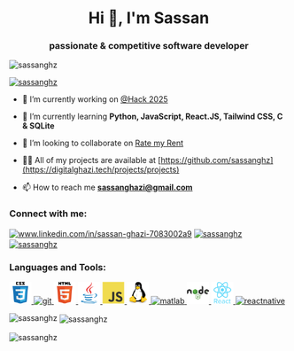 <h1 align="center">Hi 👋, I'm Sassan</h1>
<h3 align="center">passionate & competitive software developer</h3>

<p align="left"> <img src="https://komarev.com/ghpvc/?username=sassanghz&label=Profile%20views&color=0e75b6&style=flat" alt="sassanghz" /> </p>

<p align="left"> <a href="https://github.com/ryo-ma/github-profile-trophy"><img src="https://github-profile-trophy.vercel.app/?username=sassanghz" alt="sassanghz" /></a> </p>

- 🔭 I’m currently working on [@Hack 2025](https://github.com/athack-ctf/web-landing-page-2025/)

- 🌱 I’m currently learning **Python, JavaScript, React.JS, Tailwind CSS, C & SQLite**

- 👯 I’m looking to collaborate on [Rate my Rent](https://github.com/sassanghz/)

- 👨‍💻 All of my projects are available at [https://github.com/sassanghz](https://digitalghazi.tech/projects/projects)

- 📫 How to reach me **sassanghazi@gmail.com**

<h3 align="left">Connect with me:</h3>
<p align="left">
<a href="https://linkedin.com/in/www.linkedin.com/in/sassan-ghazi-7083002a9" target="blank"><img align="center" src="https://raw.githubusercontent.com/rahuldkjain/github-profile-readme-generator/master/src/images/icons/Social/linked-in-alt.svg" alt="www.linkedin.com/in/sassan-ghazi-7083002a9" height="30" width="40" /></a>
<a href="https://www.leetcode.com/sassanghz" target="blank"><img align="center" src="https://raw.githubusercontent.com/rahuldkjain/github-profile-readme-generator/master/src/images/icons/Social/leet-code.svg" alt="sassanghz" height="30" width="40" /></a>
<a href="https://discord.gg/sassanghz" target="blank"><img align="center" src="https://raw.githubusercontent.com/rahuldkjain/github-profile-readme-generator/master/src/images/icons/Social/discord.svg" alt="sassanghz" height="30" width="40" /></a>
</p>

<h3 align="left">Languages and Tools:</h3>
<p align="left"> <a href="https://www.w3schools.com/css/" target="_blank" rel="noreferrer"> <img src="https://raw.githubusercontent.com/devicons/devicon/master/icons/css3/css3-original-wordmark.svg" alt="css3" width="40" height="40"/> </a> <a href="https://git-scm.com/" target="_blank" rel="noreferrer"> <img src="https://www.vectorlogo.zone/logos/git-scm/git-scm-icon.svg" alt="git" width="40" height="40"/> </a> <a href="https://www.w3.org/html/" target="_blank" rel="noreferrer"> <img src="https://raw.githubusercontent.com/devicons/devicon/master/icons/html5/html5-original-wordmark.svg" alt="html5" width="40" height="40"/> </a> <a href="https://www.java.com" target="_blank" rel="noreferrer"> <img src="https://raw.githubusercontent.com/devicons/devicon/master/icons/java/java-original.svg" alt="java" width="40" height="40"/> </a> <a href="https://developer.mozilla.org/en-US/docs/Web/JavaScript" target="_blank" rel="noreferrer"> <img src="https://raw.githubusercontent.com/devicons/devicon/master/icons/javascript/javascript-original.svg" alt="javascript" width="40" height="40"/> </a> <a href="https://www.linux.org/" target="_blank" rel="noreferrer"> <img src="https://raw.githubusercontent.com/devicons/devicon/master/icons/linux/linux-original.svg" alt="linux" width="40" height="40"/> </a> <a href="https://www.mathworks.com/" target="_blank" rel="noreferrer"> <img src="https://upload.wikimedia.org/wikipedia/commons/2/21/Matlab_Logo.png" alt="matlab" width="40" height="40"/> </a> <a href="https://nodejs.org" target="_blank" rel="noreferrer"> <img src="https://raw.githubusercontent.com/devicons/devicon/master/icons/nodejs/nodejs-original-wordmark.svg" alt="nodejs" width="40" height="40"/> </a> <a href="https://reactjs.org/" target="_blank" rel="noreferrer"> <img src="https://raw.githubusercontent.com/devicons/devicon/master/icons/react/react-original-wordmark.svg" alt="react" width="40" height="40"/> </a> <a href="https://reactnative.dev/" target="_blank" rel="noreferrer"> <img src="https://reactnative.dev/img/header_logo.svg" alt="reactnative" width="40" height="40"/> </a> </p>

<p><img align="left" src="https://github-readme-stats.vercel.app/api/top-langs?username=sassanghz&show_icons=true&locale=en&layout=compact" alt="sassanghz" /></p>

<p>&nbsp;<img align="center" src="https://github-readme-stats.vercel.app/api?username=sassanghz&show_icons=true&locale=en" alt="sassanghz" /></p>

<p><img align="center" src="https://github-readme-streak-stats.herokuapp.com/?user=sassanghz&" alt="sassanghz" /></p>
